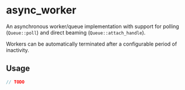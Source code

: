 # async_worker

An asynchronous worker/queue implementation with support for polling (`Queue::poll`) and direct beaming
(`Queue::attach_handle`).

Workers can be automatically terminated after a configurable period of inactivity.

## Usage

```rust
// TODO
```
